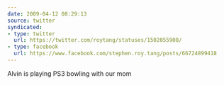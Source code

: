 ```yaml
---
date: 2009-04-12 08:29:13
source: twitter
syndicated:
- type: twitter
  url: https://twitter.com/roytang/statuses/1502055908/
- type: facebook
  url: https://www.facebook.com/stephen.roy.tang/posts/66724899418
---
```


Alvin is playing PS3 bowling with our mom